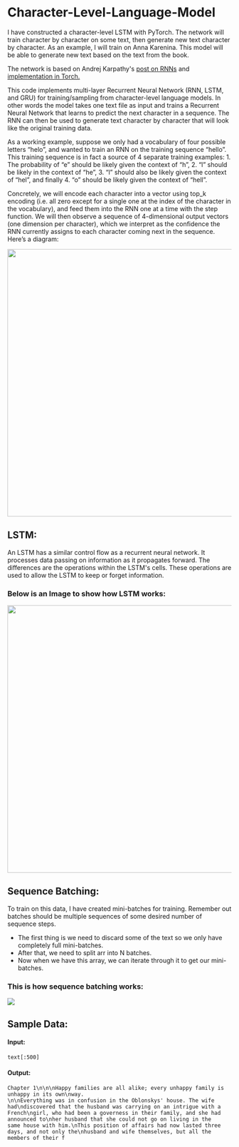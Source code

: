 # Character-Level-Language-Model
I have constructed a character-level LSTM with PyTorch. The network will train character by character on some text, then generate new text character by character. As an example, I will train on Anna Karenina. This model will be able to generate new text based on the text from the book.
<p> The network is based on Andrej Karpathy's <a href="karpathy.github.io/2015/05/21/rnn-effectiveness/">post on RNNs</a> and <a href="https://github.com/karpathy/char-rnn"> implementation in Torch.</a> </p>
<p> This code implements multi-layer Recurrent Neural Network (RNN, LSTM, and GRU) for training/sampling from character-level language models. In other words the model takes one text file as input and trains a Recurrent Neural Network that learns to predict the next character in a sequence. The RNN can then be used to generate text character by character that will look like the original training data. </p>
<p> As a working example, suppose we only had a vocabulary of four possible letters “helo”, and wanted to train an RNN on the training sequence “hello”. This training sequence is in fact a source of 4 separate training examples: 1. The probability of “e” should be likely given the context of “h”, 2. “l” should be likely in the context of “he”, 3. “l” should also be likely given the context of “hel”, and finally 4. “o” should be likely given the context of “hell”. </p>

<p> Concretely, we will encode each character into a vector using top_k encoding (i.e. all zero except for a single one at the index of the character in the vocabulary), and feed them into the RNN one at a time with the step function. We will then observe a sequence of 4-dimensional output vectors (one dimension per character), which we interpret as the confidence the RNN currently assigns to each character coming next in the sequence. Here’s a diagram: </p>
<p> <img src="https://raw.githubusercontent.com/geekquad/deep-learning-v2-pytorch/master/recurrent-neural-networks/char-rnn/assets/charseq.jpeg" width="800" height="600"> </p>
<p> <h2> LSTM: </h3> </p>
<P> An LSTM has a similar control flow as a recurrent neural network. It processes data passing on information as it propagates forward. The differences are the operations within the LSTM's cells. These operations are used to allow the LSTM to keep or forget information. </p>
<p> <h3> Below is an Image to show how LSTM works: </h3> </p>
<p> <img src="https://raw.githubusercontent.com/geekquad/deep-learning-v2-pytorch/master/recurrent-neural-networks/char-rnn/assets/charRNN.png" width="800" height="600"> </p>
<p> <h2> Sequence Batching: </h2> </p>
<p> To train on this data, I have created mini-batches for training. Remember out batches should be multiple sequences of some desired number of sequence steps. </p>
<ul>
  <li>The first thing is we need to discard some of the text so we only have completely full mini-batches. </li>
  <li>After that, we need to split arr into N batches. </li>
  <li>Now when we have this array, we can iterate through it to get our mini-batches. </li> 
</ul>
<p> <h3> This is how sequence batching works: </h3> </p>
<img src="https://raw.githubusercontent.com/geekquad/deep-learning-v2-pytorch/master/recurrent-neural-networks/char-rnn/assets/sequence_batching%401x.png">
<p> <h2> Sample Data: </h2> </p>

#### Input:
```
text[:500]
```

#### Output:
```
Chapter 1\n\n\nHappy families are all alike; every unhappy family is unhappy in its own\nway.
\n\nEverything was in confusion in the Oblonskys' house. The wife had\ndiscovered that the husband was carrying on an intrigue with a
French\ngirl, who had been a governess in their family, and she had announced to\nher husband that she could not go on living in the
same house with him.\nThis position of affairs had now lasted three days, and not only the\nhusband and wife themselves, but all the
members of their f
```
